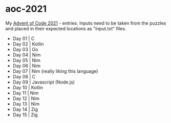 # aoc-2021
My [Advent of Code 2021](https://adventofcode.com/2021) - entries. Inputs need to be taken from the puzzles and placed in their expected locations as "input.txt" files.

- Day 01 | C
- Day 02 | Kotlin
- Day 03 | Go
- Day 04 | Nim
- Day 05 | Nim
- Day 06 | Nim
- Day 07 | Nim (really liking this language)
- Day 08 | C
- Day 09 | Javascript (Node.js)
- Day 10 | Kotlin
- Day 11 | Nim
- Day 12 | Nim
- Day 13 | Nim
- Day 14 | Zig
- Day 15 | Zig
